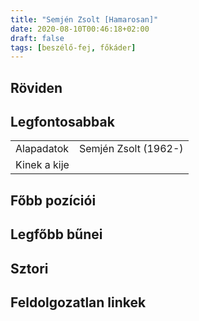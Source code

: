 ```yaml
---
title: "Semjén Zsolt [Hamarosan]"
date: 2020-08-10T00:46:18+02:00
draft: false
tags: [beszélő-fej, főkáder]
---
```


## Röviden



## Legfontosabbak

|                           |                                                                    |
| :---                      | :----                                                              |
| Alapadatok                | Semjén Zsolt (1962-)                                               |
| Kinek a kije              |                                                                    |

## Főbb pozíciói


## Legfőbb bűnei



## Sztori

## Feldolgozatlan linkek
